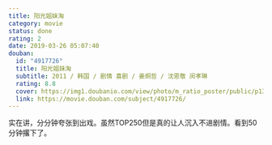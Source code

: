 ```yaml
---
title: 阳光姐妹淘
category: movie
status: done
rating: 2
date: 2019-03-26 05:07:40
douban:
  id: "4917726"
  title: 阳光姐妹淘
  subtitle: 2011 / 韩国 / 剧情 喜剧 / 姜炯哲 / 沈恩敬 闵孝琳
  rating: 8.8
  cover: https://img1.doubanio.com/view/photo/m_ratio_poster/public/p1374786017.jpg
  link: https://movie.douban.com/subject/4917726/
---
```


实在讲，分分钟夸张到出戏。虽然TOP250但是真的让人沉入不进剧情。看到50分钟撂下了。